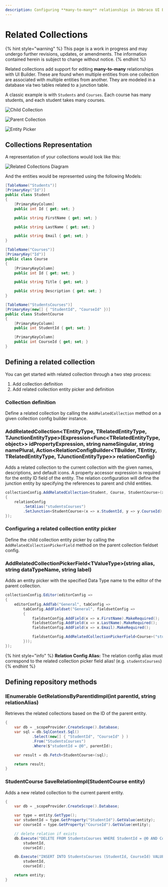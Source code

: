 ```yaml
---
description: Configuring **many-to-many** relationships in Umbraco UI Builder, the backoffice UI builder for Umbraco.
---
```


# Related Collections

{% hint style="warning" %}
This page is a work in progress and may undergo further revisions, updates, or amendments. The information contained herein is subject to change without notice.
{% endhint %}

Related collections add support for editing **many-to-many** relationships with UI Builder. These are found when multiple entities from one collection are associated with multiple entities from another. They are modeled in a database via two tables related to a junction table.

A classic example is with `Students` and `Courses`.  Each course has many students, and each student takes many courses.

![Child Collection](../images/related_collections_child.png)

![Parent Collection](../images/related_collections_parent.png)

![Entity Picker](../images/entity_picker_config.png)

## Collections Representation

A representation of your collections would look like this:

![Related Collections Diagram](../images/related_collections_diagram.png)

And the entities would be represented using the following Models:

```csharp
[TableName("Students")]
[PrimaryKey("Id")]
public class Student
{
    [PrimaryKeyColumn]
    public int Id { get; set; }

    public string FirstName { get; set; }

    public string LastName { get; set; }

    public string Email { get; set; }
}
```

```csharp
[TableName("Courses")]
[PrimaryKey("Id")]
public class Course
{
    [PrimaryKeyColumn]
    public int Id { get; set; }

    public string Title { get; set; }

    public string Description { get; set; }
}
```

```csharp
[TableName("StudentsCourses")]
[PrimaryKey(new[] { "StudentId", "CourseId" })]
public class StudentCourse
{
    [PrimaryKeyColumn]
    public int StudentId { get; set; }

    [PrimaryKeyColumn]
    public int CourseId { get; set; }
}
```

## Defining a related collection

You can get started with related collection through a two step process:

1. Add collection definition
2. Add related collection entity picker and definition

### Collection definition

Define a related collection by calling the `AddRelatedCollection` method on a given collection config builder instance.

### **AddRelatedCollection&lt;TEntityType, TRelatedEntityType, TJunctionEntityType&gt;(Expression&lt;Func&lt;TRelatedEntityType, object&gt;&gt; idPropertyExpression, string nameSingular, string namePlural, Action&lt;RelationConfigBuilder&lt;TBuilder, TEntity, TRelatedEntityType, TJunctionEntityType&gt;&gt; relationConfig)**

Adds a related collection to the current collection with the given names, descriptions, and default icons. A property accessor expression is required for the entity ID field of the entity. The relation configuration will define the junction entity by specifying the references to parent and child entities.

```csharp
collectionConfig.AddRelatedCollection<Student, Course, StudentCourse>(x => x.Id, "Student Course", "Students Courses", relationConfig =>
{
    relationConfig
        .SetAlias("studentsCourses")
        .SetJunction<StudentCourse>(x => x.StudentId, y => y.CourseId);
});
```

### Configuring a related collection entity picker

Define the child collection entity picker by calling the `AddRelatedCollectionPickerField` method on the parent collection fieldset config.

### **AddRelatedCollectionPickerField&lt;TValueType&gt;(string alias, string dataTypeName, string label)**

Adds an entity picker with the specified Data Type name to the editor of the parent collection.

```csharp
collectionConfig.Editor(editorConfig =>
{
    editorConfig.AddTab("General", tabConfig =>
        tabConfig.AddFieldset("General", fieldsetConfig =>
        {
            fieldsetConfig.AddField(x => x.FirstName).MakeRequired();
            fieldsetConfig.AddField(x => x.LastName).MakeRequired();
            fieldsetConfig.AddField(x => x.Email).MakeRequired();

            fieldsetConfig.AddRelatedCollectionPickerField<Course>("studentsCourses", "Courses Related Picker", "Courses");
        }));
});
```

{% hint style="info" %}
**Relation Config Alias:** The relation config alias must correspond to the related collection picker field alias! (e.g. `studentsCourses`)
{% endhint %}

## Defining repository methods

### **IEnumerable<StudentCourse> GetRelationsByParentIdImpl<StudentCourse>(int parentId, string relationAlias)**

Retrieves the related collections based on the ID of the parent entity.

```csharp
{
    var db = _scopeProvider.CreateScope().Database;
    var sql = db.SqlContext.Sql()
            .Select(new[] { "StudentId", "CourseId" } )
            .From("StudentsCourses")
            .Where($"studentId = @0", parentId);

    var result = db.Fetch<StudentCourse>(sql);

    return result;
}
```

### **StudentCourse SaveRelationImpl<StudentCourse>(StudentCourse entity)**

Adds a new related collection to the current parent entity.

```csharp
{
    var db = _scopeProvider.CreateScope().Database;

    var type = entity.GetType();
    var studentId = type.GetProperty("StudentId").GetValue(entity);
    var courseId = type.GetProperty("CourseId").GetValue(entity);

    // delete relation if exists
    db.Execute("DELETE FROM StudentsCourses WHERE StudentId = @0 AND CourseId = @1",
        studentId,
        courseId);

    db.Execute("INSERT INTO StudentsCourses (StudentId, CourseId) VALUES (@0, @1)",
        studentId,
        courseId);

    return entity;
}
```
